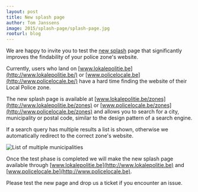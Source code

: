 ```yaml
---
layout: post
title: New splash page
author: Tom Janssens
image: 2015/splash-page/splash-page.jpg
rooturl: blog
---
```


We are happy to invite you to test the [new splash](http://www.lokalepolitie.be/zones) page that significantly improves the findability of your police zone's website.

Currently, users who land on [www.lokalepolitie.be](http://www.lokalepolitie.be/) or [www.policelocale.be](http://www.policelocale.be/) have a hard time finding the website of their Local Police zone.

The new splash page is available at [www.lokalepolitie.be/zones](http://www.lokalepolitie.be/zones) or [www.policelocale.be/zones](http://www.policelocale.be/zones) and allows you to search for a city, municipality or postal code, similar to the design pattern of a search engine.

If a search query has multiple results a list is shown, otherwise we automatically redirect to the correct zone's website.

![List of multiple municipalities]({{site.url}}/images/blog/2015/splash-page/list-of-municipalities.png)

Once the test phase is completed we will make the new splash page available through [www.lokalepolitie.be](http://www.lokalepolitie.be) and [www.policelocale.be](http://www.policelocale.be).

Please test the new page and drop us a ticket if you encounter an issue.